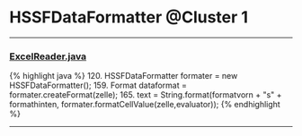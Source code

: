 # HSSFDataFormatter @Cluster 1

***

### [ExcelReader.java](https://searchcode.com/codesearch/view/13216283/)
{% highlight java %}
120. HSSFDataFormatter formater = new HSSFDataFormatter();
159.                         Format dataformat = formater.createFormat(zelle);
165.                                 text = String.format(formatvorn + "s" + formathinten, formater.formatCellValue(zelle,evaluator));
{% endhighlight %}

***

